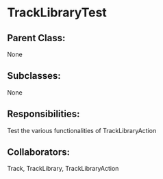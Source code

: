 # TrackLibraryTest

## Parent Class:
None

## Subclasses:
None

## Responsibilities:
Test the various functionalities of TrackLibraryAction

## Collaborators:
Track, TrackLibrary, TrackLibraryAction